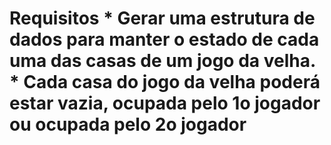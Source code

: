 # Requisitos * Gerar uma estrutura de dados para manter o estado de cada uma das casas de um jogo da velha. * Cada casa do jogo da velha poderá estar vazia, ocupada pelo 1o jogador ou ocupada pelo 2o jogador
